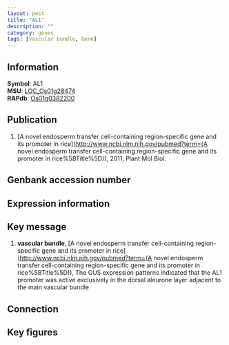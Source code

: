 ```yaml
---
layout: post
title: "AL1"
description: ""
category: genes
tags: [vascular bundle, Gene]
---
```


## Information
__Symbol__: AL1  
__MSU__: [LOC_Os01g28474](http://rice.plantbiology.msu.edu/cgi-bin/ORF_infopage.cgi?orf=LOC_Os01g28474)  
__RAPdb__: [Os01g0382200](http://rapdb.dna.affrc.go.jp/viewer/gbrowse_details/irgsp1?name=Os01g0382200)  

## Publication
1. [A novel endosperm transfer cell-containing region-specific gene and its promoter in rice](http://www.ncbi.nlm.nih.gov/pubmed?term=(A novel endosperm transfer cell-containing region-specific gene and its promoter in rice%5BTitle%5D)), 2011, Plant Mol Biol.

## Genbank accession number

## Expression information

## Key message
1. __vascular bundle__, [A novel endosperm transfer cell-containing region-specific gene and its promoter in rice](http://www.ncbi.nlm.nih.gov/pubmed?term=(A novel endosperm transfer cell-containing region-specific gene and its promoter in rice%5BTitle%5D)),  The GUS expression patterns indicated that the AL1 promoter was active exclusively in the dorsal aleurone layer adjacent to the main vascular bundle

## Connection

## Key figures


